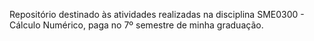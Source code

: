 Repositório destinado às atividades realizadas na disciplina SME0300 - Cálculo Numérico, paga no 7º semestre de minha graduação.
